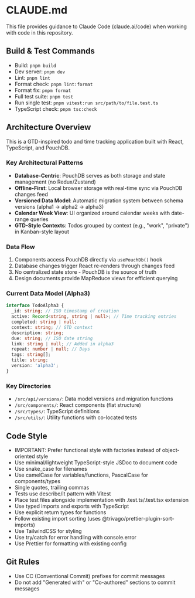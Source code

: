 # CLAUDE.md

This file provides guidance to Claude Code (claude.ai/code) when working with code in this repository.

## Build & Test Commands

- Build: `pnpm build`
- Dev server: `pnpm dev`
- Lint: `pnpm lint`
- Format check: `pnpm lint:format`
- Format fix: `pnpm format`
- Full test suite: `pnpm test`
- Run single test: `pnpm vitest:run src/path/to/file.test.ts`
- TypeScript check: `pnpm tsc:check`

## Architecture Overview

This is a GTD-inspired todo and time tracking application built with React, TypeScript, and PouchDB.

### Key Architectural Patterns

- **Database-Centric**: PouchDB serves as both storage and state management (no Redux/Zustand)
- **Offline-First**: Local browser storage with real-time sync via PouchDB changes feed
- **Versioned Data Model**: Automatic migration system between schema versions (alpha1 → alpha2 → alpha3)
- **Calendar Week View**: UI organized around calendar weeks with date-range queries
- **GTD-Style Contexts**: Todos grouped by context (e.g., "work", "private") in Kanban-style layout

### Data Flow

1. Components access PouchDB directly via `usePouchDb()` hook
2. Database changes trigger React re-renders through changes feed
3. No centralized state store - PouchDB is the source of truth
4. Design documents provide MapReduce views for efficient querying

### Current Data Model (Alpha3)

```typescript
interface TodoAlpha3 {
  _id: string; // ISO timestamp of creation
  active: Record<string, string | null>; // Time tracking entries
  completed: string | null;
  context: string; // GTD context
  description: string;
  due: string; // ISO date string
  link: string | null; // Added in alpha3
  repeat: number | null; // Days
  tags: string[];
  title: string;
  version: 'alpha3';
}
```

### Key Directories

- `/src/api/versions/`: Data model versions and migration functions
- `/src/components/`: React components (flat structure)
- `/src/types/`: TypeScript definitions
- `/src/utils/`: Utility functions with co-located tests

## Code Style

- IMPORTANT: Prefer functional style with factories instead of object-oriented style
- Use minimal/lightweight TypeScript-style JSDoc to document code
- Use snake_case for filenames
- Use camelCase for variables/functions, PascalCase for components/types
- Single quotes, trailing commas
- Tests use describe/it pattern with Vitest
- Place test files alongside implementation with .test.ts/.test.tsx extension
- Use typed imports and exports with TypeScript
- Use explicit return types for functions
- Follow existing import sorting (uses @trivago/prettier-plugin-sort-imports)
- Use TailwindCSS for styling
- Use try/catch for error handling with console.error
- Use Prettier for formatting with existing config

## Git Rules

- Use CC (Conventional Commit) prefixes for commit messages
- Do not add "Generated with" or "Co-authored" sections to commit messages
